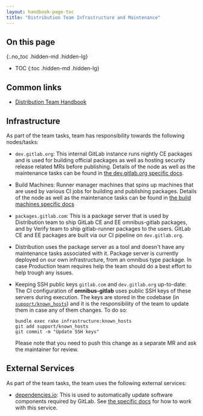 ```yaml
---
layout: handbook-page-toc
title: "Distribution Team Infrastructure and Maintenance"
---
```


## On this page
{:.no_toc .hidden-md .hidden-lg}

- TOC
{:toc .hidden-md .hidden-lg}

## Common links

* [Distribution Team Handbook](/handbook/engineering/development/enablement/distribution/)

## Infrastructure

As part of the team tasks, team has responsibility towards the following nodes/tasks:

* `dev.gitlab.org`: This internal GitLab instance runs nightly CE packages and
  is used for building official packages as well as hosting security release
  related MRs before publishing. Details of the node as well as the maintenance
  tasks can be found in [the dev.gitlab.org specific docs](./dev-gitlab-org.html).

* Build Machines: Runner manager machines that spins up machines that are used
  by various CI jobs for building and publishing packages. Details of the node
  as well as the maintenance tasks can be found in [the build machines specific docs](./build-machines.html)

* `packages.gitlab.com`: This is a package server that is used by Distribution
  team to ship GitLab CE and EE omnibus-gitlab packages, and by Verify team to
  ship gitlab-runner packages to the users.  GitLab CE and EE packages are built
  via our CI pipeline on `dev.gitlab.org`.


* Distribution uses the package server as a tool and doesn't have any
  maintenance tasks associated with it. Package server is currently deployed on
  our own infrastructure, from an omnibus type package. In case Production team
  requires help the team should do a best effort to help trough any issues.

* Keeping SSH public keys `gitlab.com` and `dev.gitlab.org` up-to-date: The CI
  configuration of **omnibus-gitlab** uses public SSH keys of these servers
  during execution. The keys are stored in the codebase (in [`support/known_hosts`](//gitlab.com/gitlab-org/omnibus-gitlab/blob/master/support/known_hosts))
  and it is the responsibility of the team to update them in case any of them
  changes. To do so:
  ```
  bundle exec rake infrastructure:known_hosts
  git add support/known_hosts
  git commit -m "Update SSH keys"
  ```
  Please note that you need to push this change as a separate MR and ask the
  maintainer for review.

## External Services

As part of the team tasks, the team uses the following external services:

* [dependencies.io](https://dependencies.io): This is used to automatically update
software components required by GitLab. See [the specific docs](./dependencies.io.html)
for how to work with this service.
